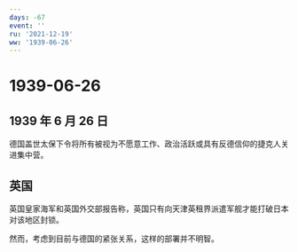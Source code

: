 ```yaml
---
days: -67
event: ''
ru: '2021-12-19'
ww: '1939-06-26'
---
```


# 1939-06-26

## 1939 年 6 月 26 日

德国盖世太保下令将所有被视为不愿意工作、政治活跃或具有反德信仰的捷克人关进集中营。

## 英国

英国皇家海军和英国外交部报告称，英国只有向天津英租界派遣军舰才能打破日本对该地区封锁。

然而，考虑到目前与德国的紧张关系，这样的部署并不明智。